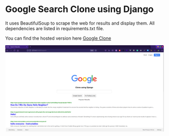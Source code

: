 # Google Search Clone using Django

It uses BeautifulSoup to scrape the web for results and display them. All dependencies are listed in requirements.txt file.

You can find the hosted version here [Google Clone](urlhere)

<img src = "./ss.png" alt="Screenshot">